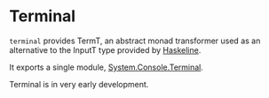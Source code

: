 # Terminal

`terminal` provides TermT, an abstract monad transformer used as an alternative
to the InputT type provided by
[Haskeline](http://hackage.haskell.org/package/haskeline).

It exports a single module,
[System.Console.Terminal](https://github.com/cdxr/terminal/blob/master/System/Console/Terminal.hs).

Terminal is in very early development.
